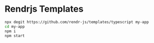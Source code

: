 # Rendrjs Templates

```sh
npx degit https://github.com/rendr-js/templates/typescript my-app
cd my-app
npm i
npm start
```

